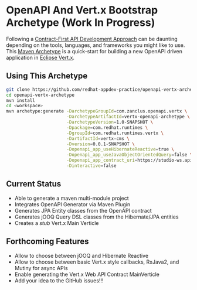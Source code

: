 # OpenAPI And Vert.x Bootstrap Archetype (Work In Progress)

Following a [Contract-First API Development Approach](https://bit.ly/contract-first-api) can be daunting depending on the tools, languages, and frameworks you might like to use. This [Maven Archetype](https://maven.apache.org/guides/introduction/introduction-to-archetypes.html) is a quick-start for building a new OpenAPI driven application in [Eclipse Vert.x](https://vertx.io/).

## Using This Archetype

```bash
git clone https://github.com/redhat-appdev-practice/openapi-vertx-archetype.git
cd openapi-vertx-archetype
mvn install
cd <workspace>
mvn archetype:generate -DarchetypeGroupId=com.zanclus.openapi.vertx \
                       -DarchetypeArtifactId=vertx-openapi-archetype \
                       -DarchetypeVersion=1.0-SNAPSHOT \
                       -Dpackage=com.redhat.runtimes \
                       -DgroupId=com.redhat.runtimes.vertx \
                       -DartifactId=vertx-cms \
                       -Dversion=0.0.1-SNAPSHOT \
                       -Dopenapi_app_useHibernateReactive=true \
                       -Dopenapi_app_useJavaObjectOrientedQuery=false \
                       -Dopenapi_app_contract_uri=https://studio-ws.apicur.io/sharing/fb9d632f-6777-44c6-a22e-0a33d88a1d52?content=true \
                       -Dinteractive=false
```

## Current Status

- Able to generate a maven multi-module project
- Integrates OpenAPI Generator via Maven Plugin
- Generates JPA Entity classes from the OpenAPI contract
- Generates jOOQ Query DSL classes from the Hibernate/JPA entities
- Creates a *stub* Vert.x Main Verticle

## Forthcoming Features

- Allow to choose between jOOQ and Hibernate Reactive
- Allow to choose between basic Vert.x style callbacks, RxJava2, and Mutiny for async APIs
- Enable generating the Vert.x Web API Contract MainVerticle
- Add your idea to the GitHub issues!!!